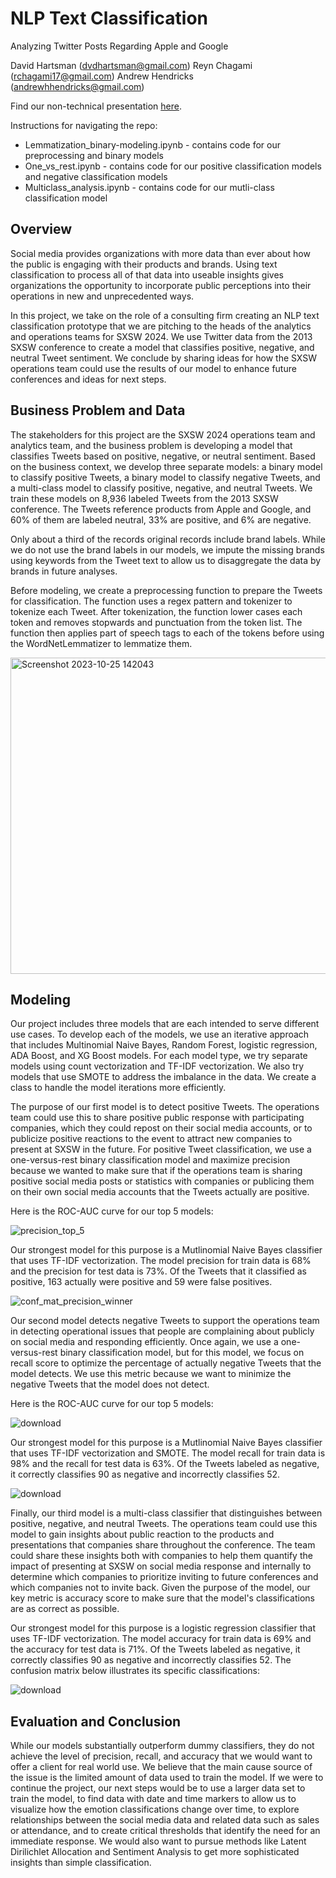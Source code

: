 # NLP Text Classification
Analyzing Twitter Posts Regarding Apple and Google

David Hartsman (dvdhartsman@gmail.com)
Reyn Chagami (rchagami17@gmail.com)
Andrew Hendricks (andrewhhendricks@gmail.com)

Find our non-technical presentation [here](https://docs.google.com/presentation/d/12J7u8S0OZltTBgUNQsBwZ3RKaHuetXo6/edit?usp=sharing&ouid=106491021188736703963&rtpof=true&sd=true).

Instructions for navigating the repo:
- Lemmatization_binary-modeling.ipynb - contains code for our preprocessing and binary models
- One_vs_rest.ipynb - contains code for our positive classification models and negative classification models
- Multiclass_analysis.ipynb - contains code for our mutli-class classification model

## Overview
Social media provides organizations with more data than ever about how the public is engaging with their products and brands. Using text classification to process all of that data into useable insights gives organizations the opportunity to incorporate public perceptions into their operations in new and unprecedented ways.

In this project, we take on the role of a consulting firm creating an NLP text classification prototype that we are pitching to the heads of the analytics and operations teams for SXSW 2024. We use Twitter data from the 2013 SXSW conference to create a model that classifies positive, negative, and neutral Tweet sentiment. We conclude by sharing ideas for how the SXSW operations team could use the results of our model to enhance future conferences and ideas for next steps.

## Business Problem and Data
The stakeholders for this project are the SXSW 2024 operations team and analytics team, and the business problem is developing a model that classifies Tweets based on positive, negative, or neutral sentiment. Based on the business context, we develop three separate models: a binary model to classify positive Tweets, a binary model to classify negative Tweets, and a multi-class model to classify positive, negative, and neutral Tweets. We train these models on 8,936 labeled Tweets from the 2013 SXSW conference. The Tweets reference products from Apple and Google, and 60% of them are labeled neutral, 33% are positive, and 6% are negative. 

Only about a third of the records original records include brand labels. While we do not use the brand labels in our models, we impute the missing brands using keywords from the Tweet text to allow us to disaggregate the data by brands in future analyses.

Before modeling, we create a preprocessing function to prepare the Tweets for classification. The function uses a regex pattern and tokenizer to tokenize each Tweet. After tokenization, the function lower cases each token and removes stopwards and punctuation from the token list. The function then applies part of speech tags to each of the tokens before using the WordNetLemmatizer to lemmatize them. 

<img width="506" alt="Screenshot 2023-10-25 142043" src="https://github.com/dvdhartsman/NLP-Sentiment-Analysis/assets/141271148/7037a72f-e7cf-429f-ae70-8e8196e29584">


## Modeling

Our project includes three models that are each intended to serve different use cases. To develop each of the models, we use an iterative approach that includes Multinomial Naive Bayes, Random Forest, logistic regression, ADA Boost, and XG Boost models. For each model type, we try separate models using count vectorization and TF-IDF vectorization. We also try models that use SMOTE to address the imbalance in the data. We create a class to handle the model iterations more efficiently.

The purpose of our first model is to detect positive Tweets. The operations team could use this to share positive public response with participating companies, which they could repost on their social media accounts, or to publicize positive reactions to the event to attract new companies to present at SXSW in the future.  For positive Tweet classification, we use a one-versus-rest binary classification model and maximize precision because we wanted to make sure that if the operations team is sharing positive social media posts or statistics with companies or publicing them on their own social media accounts that the Tweets actually are positive. 

Here is the ROC-AUC curve for our top 5 models:

![precision_top_5](https://github.com/dvdhartsman/NLP-Sentiment-Analysis/assets/141271148/8a6cb247-9dee-4995-a862-82e181aa64ba)

Our strongest model for this purpose is a Mutlinomial Naive Bayes classifier that uses TF-IDF vectorization. The model precision for train data is 68% and the precision for test data is 73%. Of the Tweets that it classified as positive, 163 actually were positive and 59 were false positives.

![conf_mat_precision_winner](https://github.com/dvdhartsman/NLP-Sentiment-Analysis/assets/141271148/af39d80e-042c-473a-ba53-c329e2a4b4ef)

Our second model detects negative Tweets to support the operations team in detecting operational issues that people are complaining about publicly on social media and responding efficiently. Once again, we use a one-versus-rest binary classification model, but for this model, we focus on recall score to optimize the percentage of actually negative Tweets that the model detects. We use this metric because we want to minimize the negative Tweets that the model does not detect.

Here is the ROC-AUC curve for our top 5 models:

![download](https://github.com/dvdhartsman/NLP-Sentiment-Analysis/assets/141271148/d602ce08-5af8-48c3-b414-b11c5d6b2a0f)

Our strongest model for this purpose is a Mutlinomial Naive Bayes classifier that uses TF-IDF vectorization and SMOTE. The model recall for train data is 98% and the recall for test data is 63%. Of the Tweets labeled as negative, it correctly classifies 90 as negative and incorrectly classifies 52.

![download](https://github.com/dvdhartsman/NLP-Sentiment-Analysis/assets/141271148/1f1b5c65-4460-4614-a756-c7bbe7b234f5)

Finally, our third model is a multi-class classifier that distinguishes between positive, negative, and neutral Tweets. The operations team could use this model to gain insights about public reaction to the products and presentations that companies share throughout the conference. The team could share these insights both with companies to help them quantify the impact of presenting at SXSW on social media response and internally to determine which companies to prioritize inviting to future conferences and which companies not to invite back. Given the purpose of the model, our key metric is accuracy score to make sure that the model's classifications are as correct as possible. 

Our strongest model for this purpose is a logistic regression classifier that uses TF-IDF vectorization. The model accuracy for train data is 69% and the accuracy for test data is 71%. Of the Tweets labeled as negative, it correctly classifies 90 as negative and incorrectly classifies 52. The confusion matrix below illustrates its specific classifications:

![download](https://github.com/dvdhartsman/NLP-Sentiment-Analysis/assets/141271148/434ee536-e86a-4afb-be19-a5b5fe2a6013)


## Evaluation and Conclusion
While our models substantially outperform dummy classifiers, they do not achieve the level of precision, recall, and accuracy that we would want to offer a client for real world use. We believe that the main cause source of the issue is the limited amount of data used to train the model. If we were to continue the project, our next steps would be to use a larger data set to train the model, to find data with date and time markers to allow us to visualize how the emotion classifications change over time, to explore relationships between the social media data and related data such as sales or attendance, and to create critical thresholds that identify the need for an immediate response. We would also want to pursue methods like Latent Dirilichlet Allocation and Sentiment Analysis to get more sophisticated insights than simple classification.
